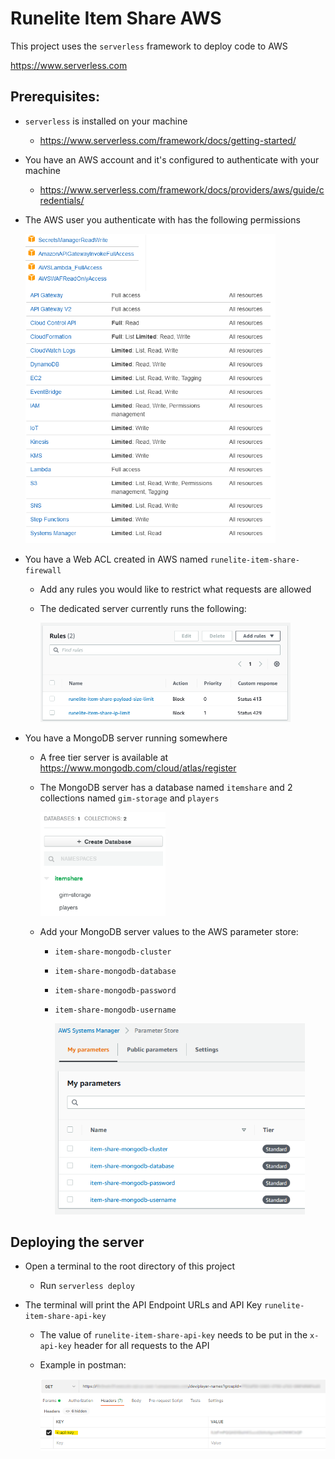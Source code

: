 # Runelite Item Share AWS

This project uses the `serverless` framework to deploy code to AWS

https://www.serverless.com

## Prerequisites:

* `serverless` is installed on your machine

  * https://www.serverless.com/framework/docs/getting-started/

* You have an AWS account and it's configured to authenticate with your machine

  * https://www.serverless.com/framework/docs/providers/aws/guide/credentials/

* The AWS user you authenticate with has the following permissions

  <img src="./assets/permissions.png" width="400">

* You have a Web ACL created in AWS named `runelite-item-share-firewall`

  * Add any rules you would like to restrict what requests are allowed

  * The dedicated server currently runs the following:

    <img src="./assets/firewall-rules.png" width="400">

* You have a MongoDB server running somewhere

  * A free tier server is available at https://www.mongodb.com/cloud/atlas/register

  * The MongoDB server has a database named `itemshare` and 2 collections named `gim-storage` and `players`

    <img src="./assets/mongodb.png" width="200">

  * Add your MongoDB server values to the AWS parameter store: 
    * `item-share-mongodb-cluster`
    * `item-share-mongodb-database`
    * `item-share-mongodb-password`
    * `item-share-mongodb-username`

      <img src="./assets/parameter-store.png" width="400">

## Deploying the server

* Open a terminal to the root directory of this project

  * Run `serverless deploy`

* The terminal will print the API Endpoint URLs and API Key `runelite-item-share-api-key`

  * The value of `runelite-item-share-api-key` needs to be put in the `x-api-key` header for all requests to the API

  * Example in postman:

    <img src="./assets/postman.png">